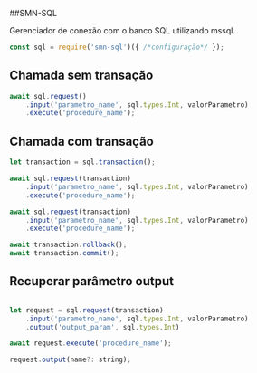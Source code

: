 ##SMN-SQL

Gerenciador de conexão com o banco SQL utilizando mssql.

```js
const sql = require('smn-sql')({ /*configuração*/ });
```

## Chamada sem transação
```js
await sql.request()
    .input('parametro_name', sql.types.Int, valorParametro)
    .execute('procedure_name');
```

## Chamada com transação
```js
let transaction = sql.transaction();

await sql.request(transaction)
    .input('parametro_name', sql.types.Int, valorParametro)
    .execute('procedure_name');

await sql.request(transaction)
    .input('parametro_name', sql.types.Int, valorParametro)
    .execute('procedure_name');

await transaction.rollback();
await transaction.commit();

```

## Recuperar parâmetro output
```js

let request = sql.request(transaction)
    .input('parametro_name', sql.types.Int, valorParametro)
    .output('output_param', sql.types.Int)

await request.execute('procedure_name');

request.output(name?: string);
    
```